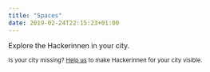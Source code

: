```yaml
---
title: "Spaces"
date: 2019-02-24T22:15:23+01:00
---
```


Explore the Hackerinnen in your city.

<small>Is your city missing? <a href="/zeigdich">Help us</a> to make Hackerinnen for your city visible.
</small>
